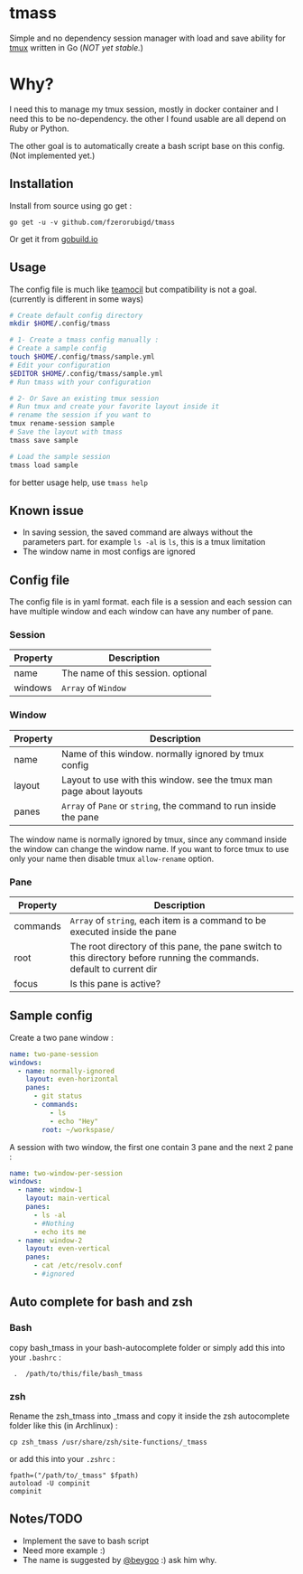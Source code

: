 # tmass

Simple and no dependency session manager with load and save ability for [tmux](http://tmux.sourceforge.net/) written in Go (*NOT yet stable.*)

# Why?

I need this to manage my tmux session, mostly in docker container and I need this to be no-dependency. the other I found usable are all depend on Ruby or Python.

The other goal is to automatically create a bash script base on this config. (Not implemented yet.)

## Installation

Install from source using go get :

```go get -u -v github.com/fzerorubigd/tmass```

Or get it from [gobuild.io](http://gobuild.io/github.com/fzerorubigd/tmass)

## Usage

The config file is much like [teamocil](http://www.teamocil.com/ ) but compatibility is not a goal. (currently is different in some ways)

```bash
# Create default config directory
mkdir $HOME/.config/tmass

# 1- Create a tmass config manually :
# Create a sample config
touch $HOME/.config/tmass/sample.yml
# Edit your configuration
$EDITOR $HOME/.config/tmass/sample.yml
# Run tmass with your configuration

# 2- Or Save an existing tmux session
# Run tmux and create your favorite layout inside it
# rename the session if you want to
tmux rename-session sample
# Save the layout with tmass
tmass save sample

# Load the sample session
tmass load sample
```

for better usage help, use ```tmass help```

## Known issue
 - In saving session, the saved command are always without the parameters part. for example `ls -al` is `ls`, this is a tmux limitation
 - The window name in most configs are ignored

## Config file

The config file is in yaml format. each file is a session and each session can have multiple window and each window can have any number of pane.

### Session

| Property | Description |
| ---------| ------------|
| name | The name of this session. optional|
| windows| `Array` of `Window` |

### Window

| Property | Description |
| ---------| ------------|
| name | Name of this window. normally ignored by tmux config|
| layout| Layout to use with this window. see the tmux man page about layouts |
| panes | `Array` of `Pane` or `string`, the command to run inside the pane|

The window name is normally ignored by tmux, since any command inside the window can change the window name. If you want to force tmux to use only your name then disable tmux `allow-rename` option.

### Pane

| Property | Description |
| ---------| ------------|
| commands | `Array` of `string`, each item is a command to be executed inside the pane |
| root | The root directory of this pane, the pane switch to this directory before running the commands. default to current dir|
| focus| Is this pane is active?|

## Sample config

Create a two pane window :

```yml
name: two-pane-session
windows:
  - name: normally-ignored
    layout: even-horizontal
    panes:
      - git status
      - commands:
          - ls
          - echo "Hey"
        root: ~/workspase/
```

A session with two window, the first one contain 3 pane and the next 2 pane :
```yml
name: two-window-per-session
windows:
  - name: window-1
    layout: main-vertical
    panes:
      - ls -al
      - #Nothing
      - echo its me
  - name: window-2
    layout: even-vertical
    panes:
      - cat /etc/resolv.conf
      - #ignored
```

## Auto complete for bash and zsh 

### Bash

copy bash_tmass in your bash-autocomplete folder or simply add this into your `.bashrc` :

``` .  /path/to/this/file/bash_tmass```

### zsh

Rename the zsh_tmass into _tmass and copy it inside the zsh autocomplete folder like this (in Archlinux) :
```
cp zsh_tmass /usr/share/zsh/site-functions/_tmass
```

or add this into your `.zshrc` :

```
fpath=("/path/to/_tmass" $fpath)
autoload -U compinit
compinit
```

## Notes/TODO

 * Implement the save to bash script
 * Need more example :)
 * The name is suggested by [@beygoo](https://twitter.com/beygoo) :) ask him why.
